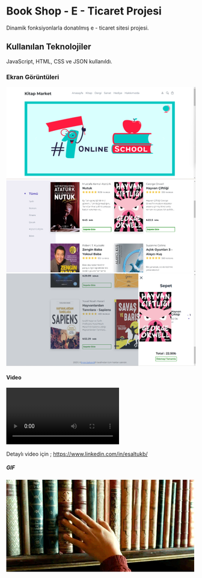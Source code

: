 <h1>Book Shop - E - Ticaret Projesi</h1>

Dinamik fonksiyonlarla donatılmış e - ticaret sitesi projesi.

<h2> Kullanılan Teknolojiler</h2>

JavaScript, HTML, CSS ve JSON kullanıldı.


<h3>Ekran Görüntüleri</h3>

![](images/screenshots1.png)
![](images/screenshots2.png)
![](images/screenshots3.png)

<h4> Video </h4>

![](images/bookshop.mp4)

Detaylı video için ;
https://www.linkedin.com/in/esaltukb/

<h5> GIF <h5>

![](images/books.gif)